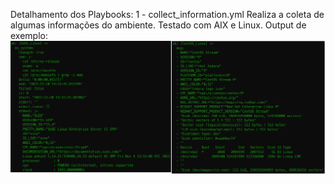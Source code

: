 Detalhamento dos Playbooks:
1 - collect_information.yml
Realiza a coleta de algumas informações do ambiente. Testado com AIX e Linux.
Output de exemplo:
![output](https://github.com/rafaelcezario/ansible/blob/454e08c790665ab7406dc514d08eed067a1b6c7f/images/ansible_collect_output.png)
